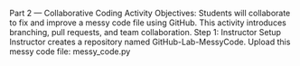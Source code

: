 Part 2 — Collaborative Coding Activity
Objectives:
Students will collaborate to fix and improve a messy code file using GitHub.
This activity introduces branching, pull requests, and team collaboration. Step 1: Instructor Setup
Instructor creates a repository named GitHub-Lab-MessyCode.
Upload this messy code file: messy_code.py
